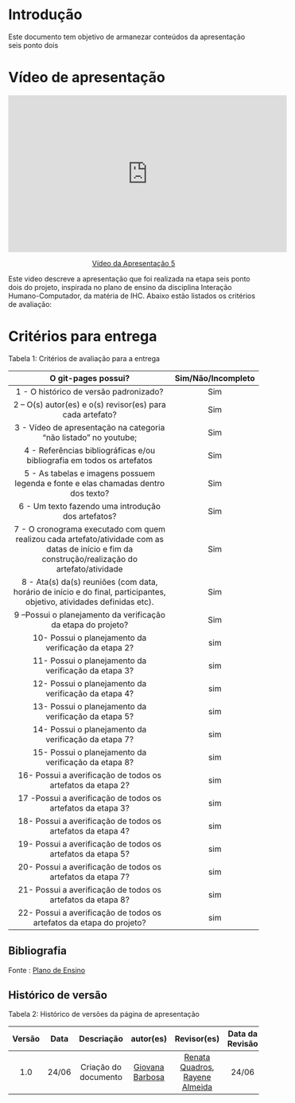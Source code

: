 # Introdução

Este documento tem objetivo de armanezar conteúdos da apresentação seis ponto dois

# Vídeo de apresentação  

<p style="text-align: center"><iframe width="560" height="315" src="https://www.youtube.com/embed/HLREyJaPKfs " title="YouTube video player" frameborder="0" allow="accelerometer; autoplay; clipboard-write; encrypted-media; gyroscope; picture-in-picture; web-share" referrerpolicy="strict-origin-when-cross-origin" allowfullscreen></iframe></p>
<p style="text-align: center"><a href="https://youtu.be/HLREyJaPKfs " target="blanket">Vídeo da Apresentação 5</a></p>

Este video descreve a apresentação que foi realizada na etapa seis ponto dois do projeto, inspirada no plano de ensino da disciplina Interação Humano-Computador, da matéria de IHC. Abaixo estão listados os critérios de avaliação:

# Critérios para entrega

Tabela 1: Critérios de avaliação para a entrega 

| O git-pages possui?     | Sim/Não/Incompleto |
| :--------: | :----: |     
1 - O histórico de versão padronizado? | Sim
2 – O(s) autor(es) e o(s) revisor(es) para cada artefato? | Sim
3 - Vídeo de apresentação na categoria “não listado” no youtube; |Sim
4 - Referências bibliográficas e/ou bibliografia em todos os artefatos|Sim
5 - As tabelas e imagens possuem legenda e fonte e elas chamadas dentro dos texto? | Sim
6 - Um texto fazendo uma introdução dos artefatos?| Sim
7 - O cronograma executado com quem realizou cada artefato/atividade com as datas de início e fim da construção/realização do artefato/atividade | Sim
8 - Ata(s) da(s) reuniões (com data, horário de início e do final, participantes, objetivo, atividades definidas etc). |Sim 
9 –Possui o planejamento da verificação da etapa do projeto? | Sim
10- Possui o planejamento da verificação da etapa 2? |sim
11- Possui o planejamento da verificação da etapa 3? |sim
12- Possui o planejamento da verificação da etapa 4?  |sim
13- Possui o planejamento da verificação da etapa 5?  |sim
14- Possui o planejamento da verificação da etapa 7?  |sim
15- Possui o planejamento da verificação da etapa 8?  |sim
16- Possui a averificação de todos os artefatos da etapa 2? |sim
17 -Possui a averificação de todos os artefatos da etapa 3? |sim
18- Possui a averificação de todos os artefatos da etapa 4? |sim
19- Possui a averificação de todos os artefatos da etapa 5? |sim
20- Possui a averificação de todos os artefatos da etapa 7? |sim
21- Possui a averificação de todos os artefatos da etapa 8? |sim
22- Possui a averificação de todos os artefatos da etapa do projeto? |sim

## Bibliografia 
Fonte : [Plano de Ensino](https://aprender3.unb.br/pluginfile.php/2843624/mod_resource/content/48/Plano_de_Ensino%20FIHC%20012024%20Turma%201.pdf)

## Histórico de versão

Tabela 2: Histórico de versões da página de apresentação

|                            Versão                             |              Data               |                    Descriação                     | autor(es)           |  Revisor(es)          | Data da Revisão|
| :----------------------------------------------------------: | :-------------------------------: | :-------------------------------------------------: | :-------------------------------: |  :-------------------------------: | :-------------------------------: |
| 1.0 |  24/06  | Criação do documento |[Giovana Barbosa ](https://github.com/gio221)| [Renata Quadros](https://github.com/Renatinha28), [Rayene Almeida](https://github.com/rayenealmeida) | 24/06 |